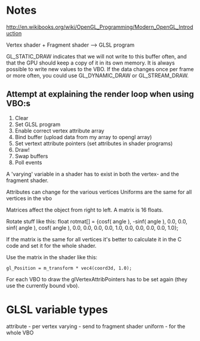 # Notes

http://en.wikibooks.org/wiki/OpenGL_Programming/Modern_OpenGL_Introduction


Vertex shader + Fragment shader --> GLSL program


GL_STATIC_DRAW indicates that we will not write to this buffer often, and that the GPU should keep a copy of it in its own memory. It is always possible to write new values to the VBO. If the data changes once per frame or more often, you could use GL_DYNAMIC_DRAW or GL_STREAM_DRAW.



## Attempt at explaining the render loop when using VBO:s

1. Clear
2. Set GLSL program
3. Enable correct vertex attribute array 
4. Bind buffer (upload data from my array to opengl array)
5. Set vertext attribute pointers (set attributes in shader programs)
6. Draw!
7. Swap buffers
8. Poll events



A 'varying' variable in a shader has to exist in both the vertex- and the fragment shader.


Attributes can change for the various vertices
Uniforms are the same for all vertices in the vbo



Matrices affect the object from right to left.
A matrix is 16 floats.

Rotate stuff like this:
       float rotmat[] = {cosf( angle ), -sinf( angle ), 0.0, 0.0,
		      	 sinf( angle ),  cosf( angle ), 0.0, 0.0,
		         0.0,           0.0,            1.0, 0.0,
		         0.0,           0.0,            0.0, 1.0};

If the matrix is the same for all vertices it's better to calculate it in
the C code and set it for the whole shader.

Use the matrix in the shader like this:

    gl_Position = m_transform * vec4(coord3d, 1.0);



For each VBO to draw the glVertexAttribPointers has to be set again (they use the currently bound vbo).


# GLSL variable types
attribute - per vertex
varying - send to fragment shader
uniform - for the whole VBO


